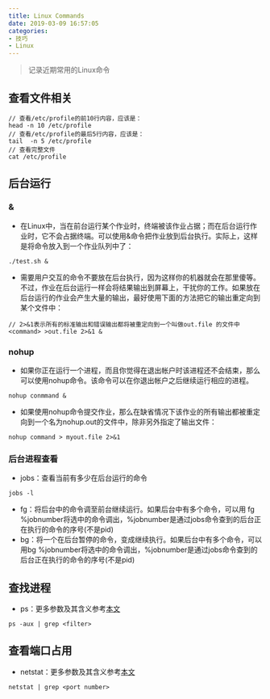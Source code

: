 ```yaml
---
title: Linux Commands 
date: 2019-03-09 16:57:05
categories:
- 技巧
- Linux
---
```


> 记录近期常用的Linux命令

<!-- more -->

## 查看文件相关

````
// 查看/etc/profile的前10行内容，应该是：
head -n 10 /etc/profile
// 查看/etc/profile的最后5行内容，应该是：
tail  -n 5 /etc/profile
// 查看完整文件
cat /etc/profile
````

## 后台运行

### & 

* 在Linux中，当在前台运行某个作业时，终端被该作业占据；而在后台运行作业时，它不会占据终端。可以使用&命令把作业放到后台执行。实际上，这样是将命令放入到一个作业队列中了：

````
./test.sh &
````

* 需要用户交互的命令不要放在后台执行，因为这样你的机器就会在那里傻等。不过，作业在后台运行一样会将结果输出到屏幕上，干扰你的工作。如果放在后台运行的作业会产生大量的输出，最好使用下面的方法把它的输出重定向到某个文件中：

````
// 2>&1表示所有的标准输出和错误输出都将被重定向到一个叫做out.file 的文件中
<command> >out.file 2>&1 &
````

### nohup

* 如果你正在运行一个进程，而且你觉得在退出帐户时该进程还不会结束，那么可以使用nohup命令。该命令可以在你退出帐户之后继续运行相应的进程。

````
nohup conmmand &
````

* 如果使用nohup命令提交作业，那么在缺省情况下该作业的所有输出都被重定向到一个名为nohup.out的文件中，除非另外指定了输出文件：

````
nohup command > myout.file 2>&1 
````

### 后台进程查看

* jobs：查看当前有多少在后台运行的命令

````
jobs -l
````

* fg：将后台中的命令调至前台继续运行。如果后台中有多个命令，可以用 fg %jobnumber将选中的命令调出，%jobnumber是通过jobs命令查到的后台正在执行的命令的序号(不是pid)
* bg：将一个在后台暂停的命令，变成继续执行。如果后台中有多个命令，可以用bg %jobnumber将选中的命令调出，%jobnumber是通过jobs命令查到的后台正在执行的命令的序号(不是pid)

## 查找进程

* ps：更多参数及其含义参考[本文](https://linuxtools-rst.readthedocs.io/zh_CN/latest/tool/ps.html)

````
ps -aux | grep <filter>
````

## 查看端口占用

* netstat：更多参数及其含义参考[本文](https://www.cnblogs.com/ggjucheng/archive/2012/01/08/2316661.html)

````
netstat | grep <port number>
````